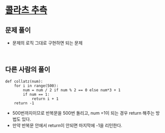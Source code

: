# [콜라츠 추측](https://programmers.co.kr/learn/courses/30/lessons/12943)

## 문제 풀이

- 문제의 로직 그대로 구현하면 되는 문제

<br>

## 다른 사람의 풀이

    def collatz(num):
        for i in range(500):
            num = num / 2 if num % 2 == 0 else num*3 + 1
            if num == 1:
                return i + 1
        return -1
   
- 500번까지이므로 반복문을 500번 돌리고,  num =1이 되는 경우  return 해주는 방법도 있다.
- 만약 반복문 안에서 return이 안되면 마지막에 -1을 리턴한다.